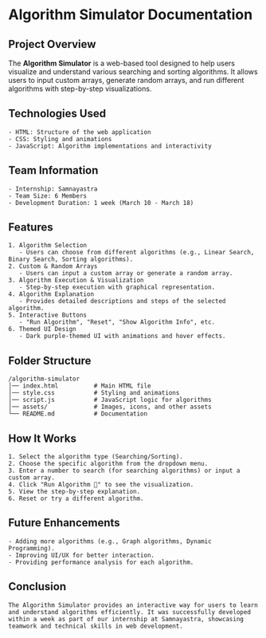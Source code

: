 # Algorithm Simulator Documentation

## Project Overview
The **Algorithm Simulator** is a web-based tool designed to help users visualize and understand various searching and sorting algorithms. It allows users to input custom arrays, generate random arrays, and run different algorithms with step-by-step visualizations.

## Technologies Used
```plaintext
- HTML: Structure of the web application
- CSS: Styling and animations
- JavaScript: Algorithm implementations and interactivity
```

## Team Information
```plaintext
- Internship: Samnayastra
- Team Size: 6 Members
- Development Duration: 1 week (March 10 - March 18)
```

## Features
```plaintext
1. Algorithm Selection
   - Users can choose from different algorithms (e.g., Linear Search, Binary Search, Sorting algorithms).
2. Custom & Random Arrays
   - Users can input a custom array or generate a random array.
3. Algorithm Execution & Visualization
   - Step-by-step execution with graphical representation.
4. Algorithm Explanation
   - Provides detailed descriptions and steps of the selected algorithm.
5. Interactive Buttons
   - "Run Algorithm", "Reset", "Show Algorithm Info", etc.
6. Themed UI Design
   - Dark purple-themed UI with animations and hover effects.
```

## Folder Structure
```plaintext
/algorithm-simulator
│── index.html          # Main HTML file
│── style.css           # Styling and animations
│── script.js           # JavaScript logic for algorithms
│── assets/             # Images, icons, and other assets
└── README.md           # Documentation
```

## How It Works
```plaintext
1. Select the algorithm type (Searching/Sorting).
2. Choose the specific algorithm from the dropdown menu.
3. Enter a number to search (for searching algorithms) or input a custom array.
4. Click "Run Algorithm 🚀" to see the visualization.
5. View the step-by-step explanation.
6. Reset or try a different algorithm.
```

## Future Enhancements
```plaintext
- Adding more algorithms (e.g., Graph algorithms, Dynamic Programming).
- Improving UI/UX for better interaction.
- Providing performance analysis for each algorithm.
```

## Conclusion
```plaintext
The Algorithm Simulator provides an interactive way for users to learn and understand algorithms efficiently. It was successfully developed within a week as part of our internship at Samnayastra, showcasing teamwork and technical skills in web development.
```

